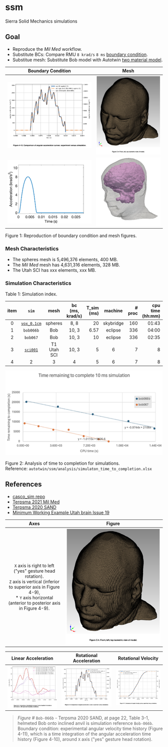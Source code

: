 # ssm

Sierra Solid Mechanics simulations

## Goal

* Reproduce the *Mil Med* workflow.
* Substitute BCs: Compare RMU `8 krad/s` `8 ms` [boundary condition](https://github.com/autotwin/basis?tab=readme-ov-file#methods).
* Substitue mesh: Substitute Bob model with Autotwin [two material model](https://github.com/autotwin/pixel).

Boundary Condition | Mesh
:---: | :---:
![](figs/Terpsma_2020_Figure_4-10.png) | ![](figs/Terpsma_2020_Figure_C-4.png)
![](figs/AngAccel.png)| ![](figs/autotwin_bi_material_voxels.png)

Figure 1: Reproduction of boundary condition and mesh figures.

### Mesh Characteristics

* The spheres mesh is 5,496,376 elements, 400 MB.
* The *Mil Med* mesh has 4,631,316 elements, 328 MB.
* The Utah SCI has xxx elements, xxx MB.

### Simulation Characteristics

Table 1: Simulation index. 

item | `sim` | mesh | bc (ms, krad/s) | T_sim (ms) | machine | # proc | cpu time (hh:mm) | wall time (days)
:---: | :---: | :---: | :---: | ---: | :---: | ---: | ---: | ---: 
0 | [`vox_0.1cm`](https://github.com/autotwin/basis?tab=readme-ov-file#voxel-meshes) | spheres | 8, 8 | 20 | skybridge | 160 | 01:43 | 11.5
1 | `bob066b` | Bob | 10, 3 | 6.57 | eclipse | 336 | 04:00 | 56.0
2 | `bob067` | Bob | 10, 3 | 10 | eclipse | 336 | 02:35 | 36.2
3 | [`sci001`](https://github.com/autotwin/mesh/tree/main/doc/T1_Utah_SCI_brain) | T1 Utah SCI | 10, 3 | 5 | 6 | 7 | 8 | 9
4 | 2 | 3 | 4 | 5 | 6 | 7 | 8 | 9

![](figs/simulaton_time_to_completion.png)

Figure 2: Analysis of time to completion for simulations. </br>Reference: `autotwin/ssm/analysis/simulaton_time_to_completion.xlsx` 

## References

* [casco_sim repo](https://cee-gitlab.sandia.gov/chovey/casco_sim)
* [Terpsma 2021 Mil Med](https://github.com/hovey/hovey.github.io/blob/master/docs/Terpsma_2021_001.pdf)
* [Terpsma 2020 SAND](https://github.com/hovey/hovey.github.io/blob/master/docs/Terpsma_2020_SAND2020_11444.pdf)
* [Minimum Working Example Utah brain Issue 19](https://github.com/autotwin/mesh/issues/19)

Axes | Figure
:---: | :---:
`X` axis is right to left ("yes" gesture head rotation).</br>`Z` axis is vertical (inferior to superior axis in Figure 4-9),</br> * `Y` axis horizontal (anterior to posterior axis in Figure 4-9).</br> | ![](figs/Terpsma_2020_Figure_C-4.png)

Linear Acceleration | Rotational Acceleration | Rotational Velocity
:--: | :--: | :--:
![](figs/Terpsma_2020_Figure_4-9.png) | ![](figs/Terpsma_2020_Figure_4-10.png) | ![](figs/Terpsma_2020_Figure_4-11.png)

> *Figure #*  `Bob-066b` - Terpsma 2020 SAND, at page 22, Table 3-1, helmeted Bob onto inclined anvil is simulation reference `Bob-066b`.  Boundary condition: experimental angular velocity time history (Figure 4-11), which is a time integration of the angular acceleration time history (Figure 4-10), around `X` axis ("yes" gesture head rotation).
